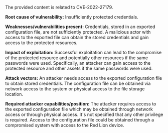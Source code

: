 The provided content is related to CVE-2022-27179.

**Root cause of vulnerability:** Insufficiently protected credentials.

**Weaknesses/vulnerabilities present:** Credentials, stored in an exported configuration file, are not sufficiently protected. A malicious actor with access to the exported file can obtain the stored credentials and gain access to the protected resources.

**Impact of exploitation:**  Successful exploitation can lead to the compromise of the protected resource and potentially other resources if the same passwords were used. Specifically, an attacker can gain access to the protected resource and other assets if the same passwords were used.

**Attack vectors:** An attacker needs access to the exported configuration file to obtain stored credentials. The configuration file can be obtained via network access to the system or physical access to the file storage location.

**Required attacker capabilities/position:** The attacker requires access to the exported configuration file which may be obtained through network access or through physical access. It's not specified that any other privilege is required. Access to the configuration file could be obtained through a compromised system with access to the Red Lion device.